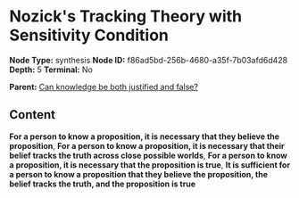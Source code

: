 # Nozick's Tracking Theory with Sensitivity Condition

**Node Type:** synthesis
**Node ID:** f86ad5bd-256b-4680-a35f-7b03afd6d428
**Depth:** 5
**Terminal:** No

**Parent:** [Can knowledge be both justified and false?](can-knowledge-be-both-justified-and-false-antithesis-c8c367ec-2e4a-471b-9f8a-9baf5e498dba.md)

## Content

**For a person to know a proposition, it is necessary that they believe the proposition**, **For a person to know a proposition, it is necessary that their belief tracks the truth across close possible worlds**, **For a person to know a proposition, it is necessary that the proposition is true**, **It is sufficient for a person to know a proposition that they believe the proposition, the belief tracks the truth, and the proposition is true**
